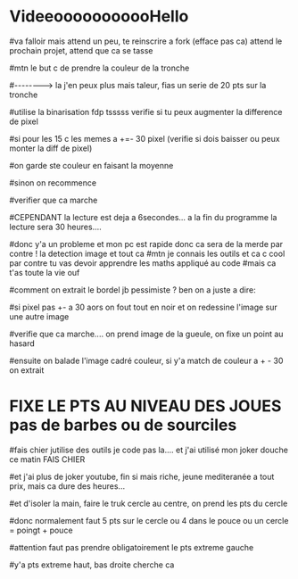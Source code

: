 # VideeooooooooooHello


#va falloir mais attend un peu, te reinscrire a fork (efface pas ca) attend le prochain projet, attend que ca se tasse


#mtn le but c de prendre la couleur de la tronche

#--------> la j'en peux plus mais taleur, fias un serie de 20 pts sur la tronche

#utilise la binarisation fdp tsssss verifie si tu peux augmenter la difference de pixel

#si pour les 15 c les memes a +=- 30 pixel (verifie si dois baisser ou peux monter la diff de pixel)

#on garde ste couleur en faisant la moyenne

#sinon on recommence

#verifier que ca marche

#CEPENDANT la lecture est deja a 6secondes... a la fin du programme la lecture sera 30 heures....

#donc y'a un probleme et mon pc est rapide donc ca sera de la merde par contre ! la detection image et tout ca
#mtn je connais les outils et ca c cool par contre tu vas devoir apprendre les maths appliqué au code
#mais ca t'as toute la vie ouf


#comment on extrait le bordel jb pessimiste ? ben on a juste a dire: 

#si pixel pas +- a 30 aors on fout tout en noir et on redessine l'image sur une autre image


#verifie que ca marche.... on prend image de la gueule, on fixe un point au hasard

#ensuite on balade l'image cadré couleur, si y'a match de couleur a + - 30 on extrait

# FIXE LE PTS AU NIVEAU DES JOUES pas de barbes ou de sourciles

#fais chier jutilise des outils je code pas la.... et j'ai utilisé mon joker douche ce matin FAIS CHIER

#et j'ai plus de joker youtube, fin si mais riche, jeune mediteranée a tout prix, mais ca dure des heures...

#et d'isoler la main, faire le truk cercle au centre, on prend les pts du cercle

#donc normalement faut 5 pts sur le cercle ou 4 dans le pouce ou un cercle = poingt + pouce

#attention faut pas prendre obligatoirement le pts extreme gauche

#y'a pts extreme haut, bas droite cherche ca


